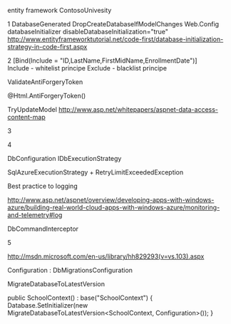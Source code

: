 entity framework 
	ContosoUnivesity
	
1
			DatabaseGenerated
			DropCreateDatabaseIfModelChanges
			Web.Config
				databaseInitializer 
				disableDatabaseInitialization="true"
			http://www.entityframeworktutorial.net/code-first/database-initialization-strategy-in-code-first.aspx
			
2
	[Bind(Include = "ID,LastName,FirstMidName,EnrollmentDate")]			
		 Include - whitelist principe
		 Exclude - blacklist principe
		 
		 
ValidateAntiForgeryToken 

@Html.AntiForgeryToken()

TryUpdateModel
	http://www.asp.net/whitepapers/aspnet-data-access-content-map
	
	
3 


4

DbConfiguration
IDbExecutionStrategy

SqlAzureExecutionStrategy + RetryLimitExceededException


Best practice to logging

http://www.asp.net/aspnet/overview/developing-apps-with-windows-azure/building-real-world-cloud-apps-with-windows-azure/monitoring-and-telemetry#log


DbCommandInterceptor


5

http://msdn.microsoft.com/en-us/library/hh829293(v=vs.103).aspx
 
Configuration : DbMigrationsConfiguration<SchoolContext>

MigrateDatabaseToLatestVersion 

public SchoolContext() : base("SchoolContext")
        {
            Database.SetInitializer(new MigrateDatabaseToLatestVersion<SchoolContext, Configuration>());
        }

